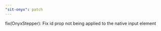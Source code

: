 ```yaml
---
"sit-onyx": patch
---
```


fix(OnyxStepper): Fix id prop not being applied to the native input element
